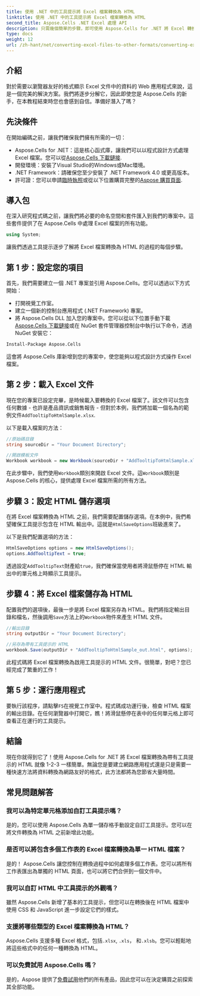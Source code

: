 ```yaml
---
title: 使用 .NET 中的工具提示將 Excel 檔案轉換為 HTML
linktitle: 使用 .NET 中的工具提示將 Excel 檔案轉換為 HTML
second_title: Aspose.Cells .NET Excel 處理 API
description: 只需幾個簡單的步驟，即可使用 Aspose.Cells for .NET 將 Excel 轉換為具有工具提示的 HTML。使用互動式 Excel 資料輕鬆增強您的 Web 應用程式。
type: docs
weight: 12
url: /zh-hant/net/converting-excel-files-to-other-formats/converting-excel-file-to-html-with-tooltip/
---
```

## 介紹

對於需要以瀏覽器友好的格式顯示 Excel 文件中的資料的 Web 應用程式來說，這是一個完美的解決方案。我們將逐步分解它，因此即使您是 Aspose.Cells 的新手，在本教程結束時您也會感到自信。準備好潛入了嗎？

## 先決條件

在開始編碼之前，讓我們確保我們擁有所需的一切：

-  Aspose.Cells for .NET：這是核心函式庫，讓我們可以以程式設計方式處理 Excel 檔案。您可以從[Aspose.Cells 下載鏈接](https://releases.aspose.com/cells/net/).
- 開發環境：安裝了Visual Studio的Windows或Mac環境。
- .NET Framework：請確保您至少安裝了 .NET Framework 4.0 或更高版本。
- 許可證：您可以申請[臨時執照](https://purchase.aspose.com/temporary-license/)或從以下位置購買完整的[Aspose 購買頁面](https://purchase.aspose.com/buy).

## 導入包

在深入研究程式碼之前，讓我們將必要的命名空間和套件匯入到我們的專案中。這些套件提供了在 Aspose.Cells 中處理 Excel 檔案的所有功能。

```csharp
using System;
```

讓我們透過工具提示逐步了解將 Excel 檔案轉換為 HTML 的過程的每個步驟。

## 第 1 步：設定您的項目

首先，我們需要建立一個 .NET 專案並引用 Aspose.Cells。您可以透過以下方式開始：

- 打開視覺工作室。
- 建立一個新的控制台應用程式 (.NET Framework) 專案。
- 將 Aspose.Cells DLL 加入您的專案中。您可以從以下位置手動下載[Aspose.Cells 下載鏈接](https://releases.aspose.com/cells/net/)或在 NuGet 套件管理器控制台中執行以下命令，透過 NuGet 安裝它：

```bash
Install-Package Aspose.Cells
```

這會將 Aspose.Cells 庫新增到您的專案中，使您能夠以程式設計方式操作 Excel 檔案。

## 第 2 步：載入 Excel 文件

現在您的專案已設定完畢，是時候載入要轉換的 Excel 檔案了。該文件可以包含任何數據 - 也許是產品資訊或銷售報告 - 但對於本例，我們將加載一個名為的範例文件`AddTooltipToHtmlSample.xlsx`.

以下是載入檔案的方法：

```csharp
//原始碼目錄
string sourceDir = "Your Document Directory";

//開啟模板文件
Workbook workbook = new Workbook(sourceDir + "AddTooltipToHtmlSample.xlsx");
```

在此步驟中，我們使用`Workbook`類別來開啟 Excel 文件。這`Workbook`類別是 Aspose.Cells 的核心，提供處理 Excel 檔案所需的所有方法。

## 步驟 3：設定 HTML 儲存選項

在將 Excel 檔案轉換為 HTML 之前，我們需要配置儲存選項。在本例中，我們希望確保工具提示包含在 HTML 輸出中。這就是`HtmlSaveOptions`班級進來了。

以下是我們配置選項的方法：

```csharp
HtmlSaveOptions options = new HtmlSaveOptions();
options.AddTooltipText = true;
```

透過設定`AddTooltipText`財產給`true`，我們確保當使用者將滑鼠懸停在 HTML 輸出中的單元格上時顯示工具提示。

## 步驟 4：將 Excel 檔案儲存為 HTML

配置我們的選項後，最後一步是將 Excel 檔案另存為 HTML。我們將指定輸出目錄和檔名，然後調用`Save`方法上的`Workbook`物件來產生 HTML 文件。

```csharp
//輸出目錄
string outputDir = "Your Document Directory";

//另存為帶有工具提示的 HTML
workbook.Save(outputDir + "AddTooltipToHtmlSample_out.html", options);
```

此程式碼將 Excel 檔案轉換為啟用工具提示的 HTML 文件。很簡單，對吧？您已經完成了繁重的工作！

## 第 5 步：運行應用程式

要執行該程序，請點擊`F5`在視覺工作室中。程式碼成功運行後，檢查 HTML 檔案的輸出目錄。在任何瀏覽器中打開它，瞧！將滑鼠懸停在表中的任何單元格上即可查看正在運行的工具提示。

## 結論

現在你就得到它了！使用 Aspose.Cells for .NET 將 Excel 檔案轉換為帶有工具提示的 HTML 就像 1-2-3 一樣簡單。無論您是要建立網路應用程式還是只是需要一種快速方法將資料轉換為網路友好的格式，此方法都將為您節省大量時間。 

## 常見問題解答

### 我可以為特定單元格添加自訂工具提示嗎？
是的，您可以使用 Aspose.Cells 為單一儲存格手動設定自訂工具提示。您可以在將文件轉換為 HTML 之前新增此功能。

### 是否可以將包含多個工作表的 Excel 檔案轉換為單一 HTML 檔案？
是的！ Aspose.Cells 讓您控制在轉換過程中如何處理多個工作表。您可以將所有工作表匯出為單獨的 HTML 頁面，也可以將它們合併到一個文件中。


### 我可以自訂 HTML 中工具提示的外觀嗎？
雖然 Aspose.Cells 新增了基本的工具提示，但您可以在轉換後在 HTML 檔案中使用 CSS 和 JavaScript 進一步設定它們的樣式。

### 支援將哪些類型的 Excel 檔案轉換為 HTML？
 Aspose.Cells 支援多種 Excel 格式，包括`.xlsx`, `.xls`， 和`.xlsb`。您可以輕鬆地將這些格式中的任何一種轉換為 HTML。

### 可以免費試用 Aspose.Cells 嗎？
是的，Aspose 提供了[免費試用](https://releases.aspose.com/)他們的所有產品，因此您可以在決定購買之前探索其全部功能。